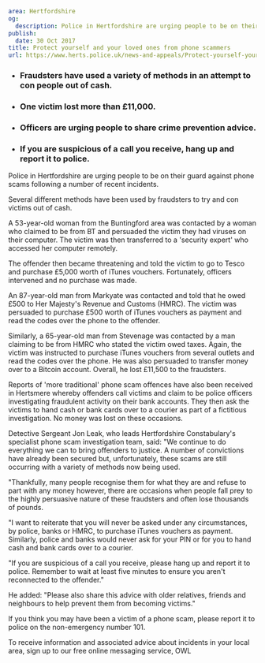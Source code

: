 ```yaml
area: Hertfordshire
og:
  description: Police in Hertfordshire are urging people to be on their guard against phone scams following a number of recent incidents.
publish:
  date: 30 Oct 2017
title: Protect yourself and your loved ones from phone scammers
url: https://www.herts.police.uk/news-and-appeals/Protect-yourself-your-loved-ones-from-phone-scammers-1084
```

* ### Fraudsters have used a variety of methods in an attempt to con people out of cash.

 * ### One victim lost more than £11,000.

 * ### Officers are urging people to share crime prevention advice.

 * ### If you are suspicious of a call you receive, hang up and report it to police.

Police in Hertfordshire are urging people to be on their guard against phone scams following a number of recent incidents.

Several different methods have been used by fraudsters to try and con victims out of cash.

A 53-year-old woman from the Buntingford area was contacted by a woman who claimed to be from BT and persuaded the victim they had viruses on their computer. The victim was then transferred to a 'security expert' who accessed her computer remotely.

The offender then became threatening and told the victim to go to Tesco and purchase £5,000 worth of iTunes vouchers. Fortunately, officers intervened and no purchase was made.

An 87-year-old man from Markyate was contacted and told that he owed £500 to Her Majesty's Revenue and Customs (HMRC). The victim was persuaded to purchase £500 worth of iTunes vouchers as payment and read the codes over the phone to the offender.

Similarly, a 65-year-old man from Stevenage was contacted by a man claiming to be from HMRC who stated the victim owed taxes. Again, the victim was instructed to purchase iTunes vouchers from several outlets and read the codes over the phone. He was also persuaded to transfer money over to a Bitcoin account. Overall, he lost £11,500 to the fraudsters.

Reports of 'more traditional' phone scam offences have also been received in Hertsmere whereby offenders call victims and claim to be police officers investigating fraudulent activity on their bank accounts. They then ask the victims to hand cash or bank cards over to a courier as part of a fictitious investigation. No money was lost on these occasions.

Detective Sergeant Jon Leak, who leads Hertfordshire Constabulary's specialist phone scam investigation team, said: "We continue to do everything we can to bring offenders to justice. A number of convictions have already been secured but, unfortunately, these scams are still occurring with a variety of methods now being used.

"Thankfully, many people recognise them for what they are and refuse to part with any money however, there are occasions when people fall prey to the highly persuasive nature of these fraudsters and often lose thousands of pounds.

"I want to reiterate that you will never be asked under any circumstances, by police, banks or HMRC, to purchase iTunes vouchers as payment. Similarly, police and banks would never ask for your PIN or for you to hand cash and bank cards over to a courier.

"If you are suspicious of a call you receive, please hang up and report it to police. Remember to wait at least five minutes to ensure you aren't reconnected to the offender."

He added: "Please also share this advice with older relatives, friends and neighbours to help prevent them from becoming victims."

If you think you may have been a victim of a phone scam, please report it to police on the non-emergency number 101.

To receive information and associated advice about incidents in your local area, sign up to our free online messaging service, OWL
